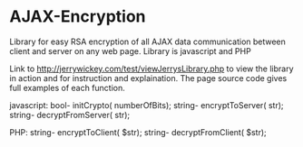 AJAX-Encryption
===============
Library for easy RSA encryption of all AJAX data communication between client and server on any web page.  Library is javascript and PHP

Link to http://jerrywickey.com/test/viewJerrysLibrary.php to view the library in action and for instruction and explaination.  The page source code gives full examples of each function. 

javascript:  bool-   initCrypto( numberOfBits);  string- encryptToServer( str);  string- decryptFromServer( str);  

PHP: string- encryptToClient( $str); string- decryptFromClient( $str);
